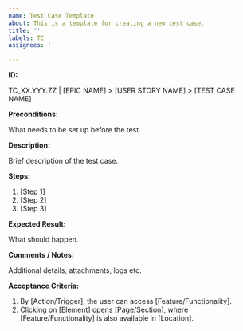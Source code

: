 ```yaml
---
name: Test Case Template
about: This is a template for creating a new test case.
title: ''
labels: TC
assignees: ''

---
```


**ID:** 

TC_XX.YYY.ZZ | [EPIC NAME] > [USER STORY NAME] > [TEST CASE NAME]
 
**Preconditions:**

What needs to be set up before the test.

**Description:** 

Brief description of the test case.

**Steps:**  

1. [Step 1]  
2. [Step 2]  
3. [Step 3]  

**Expected Result:** 

What should happen.

**Comments / Notes:**

Additional details, attachments, logs etc.

**Acceptance Criteria:**

1. By [Action/Trigger], the user can access [Feature/Functionality].
2. Clicking on [Element] opens [Page/Section], where [Feature/Functionality] is also available in [Location].
